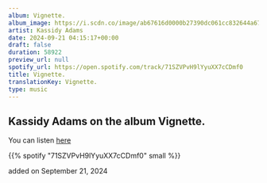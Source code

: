 ```yaml
---
album: Vignette.
album_image: https://i.scdn.co/image/ab67616d0000b27390dc061cc832644a678236aa
artist: Kassidy Adams
date: 2024-09-21 04:15:17+00:00
draft: false
duration: 58922
preview_url: null
spotify_url: https://open.spotify.com/track/71SZVPvH9lYyuXX7cCDmf0
title: Vignette.
translationKey: Vignette.
type: music
---
```


## Kassidy Adams on the album Vignette.

You can listen [here](https://open.spotify.com/track/71SZVPvH9lYyuXX7cCDmf0)

{{% spotify "71SZVPvH9lYyuXX7cCDmf0" small %}}

added on September 21, 2024